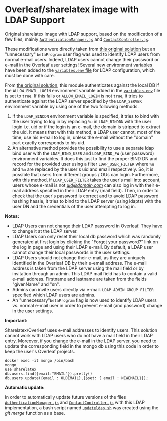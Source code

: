 # Overleaf/sharelatex image with LDAP Support

Original sharelatex image with LDAP support, based on the modification of a few files, mainly [`AuthenticationManager.js`](./ldap/4.1.6/AuthenticationManager.ldap.js) and [`ContactController.js`](./ldap/4.1.6/ContactController.ldap.js). 

These modifications were directly taken from [this original solution](https://github.com/smhaller/ldap-overleaf-sl) but an "unnecessary" `betaProgram` user flag was used to identify LDAP users from normal e-mail users. Indeed, LDAP users cannot change their password or e-mail in the Overleaf user settings! Several new environment variables have been added to the [`variables.env` file](lib/config-seed//variables.env) for LDAP configuration, which must be done with care.

From [the original solution](https://github.com/smhaller/ldap-overleaf-sl), this module authenticates against the local DB if the `ALLOW_EMAIL_LOGIN` environment variable added in the [`variables.env`](lib/config-seed/variables.env) file is set to `true`. If this fails or `ALLOW_EMAIL_LOGIN` is not `true`, it tries to authenticate against the LDAP server specified by the `LDAP_SERVER` environment variable by using one of the two following methods. 

1. If the `LDAP_BINDDN` environment variable is specified, it tries to bind with the user trying to log in by replacing `%u` in `LDAP_BINDDN` with the user login i.e. uid or if the login is an e-mail, the domain is stripped to extract the uid. It means that with this method, a LDAP user cannot, most of the time, use his e-mail to log in, unless the e-mail without the "domain" part exactly corresponds to his uid.
2. An alternative method provides the possibility to use a separate ldap bind user with the `LDAP_BIND_USER` and `LDAP_BIND_PW` (user password) environment variables. It does this just to find the proper BIND DN and record for the provided user using a filter `LDAP_USER_FILTER` where `%u` and `%m` are replaced by the user's uid and email respectively. So, it is possible that users from different groups / OUs can login. Furthermore, with this method, if `LDAP_USER_FILTER` takes the user's mail into account, users whose e-mail is not *uid@domain.com* can also log in with their e-mail address specified in their LDAP entry (mail field). Then, in order to check that the user's password is correct and to avoid LDAP password hashing hassle, it tries to bind to the LDAP server (using ldapts) with the user DN and the credentials of the user attempting to log in.

**Notes:**

- LDAP Users can not change their LDAP password in Overleaf. They have to change it at the LDAP server. 
- LDAP Users can only reset their local db password which was randomly generated at first login by clicking the "Forgot your password?" link on the log in page and using their LDAP e-mail. By default, a LDAP user cannot change their local passwords in the user settings. 
- LDAP Users should not change their e-mail, as they are uniquely identified in the Overleaf DB by their e-email address. The e-mail address is taken from the LDAP server using the mail field or by invitation through an admin. This LDAP mail field has to contain a valid e-mail address. Firstname and lastname are taken from the fields "givenName" and "sn".   
- Admins can invite users directly via e-mail. `LDAP_ADMIN_GROUP_FILTER` specified which LDAP users are admins. 
- An "unnecessary"`betaProgram` flag is now used to identify LDAP users vs. normal e-mail user in order to prevent e-mail (and password) change in the user settings. 

**Important:**

Sharelatex/Overleaf uses e-mail addresses to identify users. This solution cannot work with LDAP users who do not have a mail field in their LDAP entry. Moreover, if you change the e-mail in the LDAP server, you need to update the corresponding field in the mongo db using this code in order to keep the user's Overleaf projects.

```shell
docker exec -it mongo /bin/bash
mongo 
use sharelatex
db.users.find({email:"EMAIL"}).pretty()
db.users.update({email : OLDEMAIL},{$set: { email : NEWEMAIL}});
```

**Automatic update:**

In order to automatically update future versions of the files [`AuthenticationManager.js`](./ldap/4.1.6/AuthenticationManager.ldap.js) and [`ContactController.js`](./ldap/4.1.6/ContactController.ldap.js) with this LDAP implementation, a bash script named [`updateldap.sh`](sharelatex/ldap/updateldap.sh) was created using the _git merge_ function as a base. 
